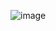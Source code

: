 ![image](https://user-images.githubusercontent.com/55679058/226228394-2dd4c2dc-5878-4572-9961-ccf8b8276e8f.png)
